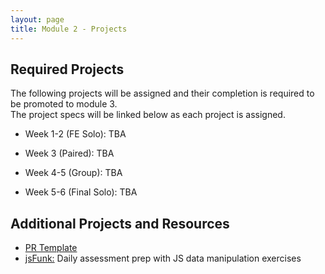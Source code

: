 ```yaml
---
layout: page
title: Module 2 - Projects
---
```


## Required Projects

The following projects will be assigned and their completion is required to be promoted to module 3.  
The project specs will be linked below as each project is assigned.

- Week 1-2 (FE Solo): TBA
<!-- - Week 1-2 (FE Solo): [Hang In There (FE)](./hang_in_there) -->
- Week 3 (Paired): TBA
<!-- - Week 3 (Paired): [Hang In There API](./hang_in_there_api/) -->
- Week 4-5 (Group): TBA
<!-- - Week 4-5 (Group): [Little Shop](./little_shop/) -->
- Week 5-6 (Final Solo): TBA
<!-- - Week 5-6 (Final Solo): [Coupon Codes](./coupon-codes/) -->

## Additional Projects and Resources

- [PR Template](./pr_template)
- [jsFunk:](./js_funk) Daily assessment prep with JS data manipulation exercises
